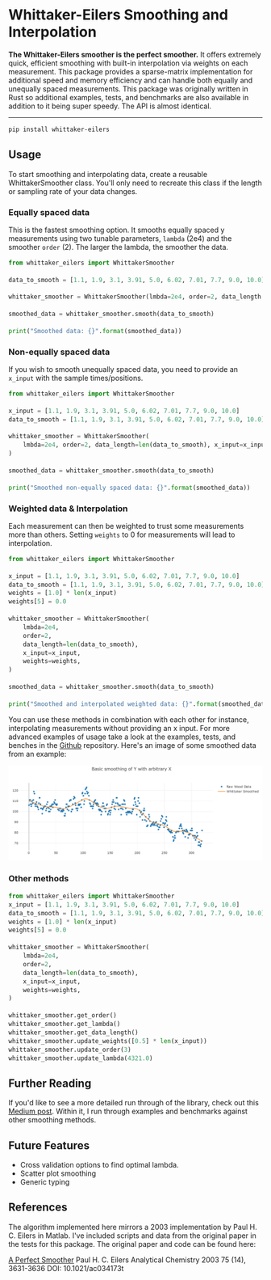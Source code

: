 # Whittaker-Eilers Smoothing and Interpolation
**The Whittaker-Eilers smoother is the perfect smoother.** It offers extremely quick, efficient smoothing with built-in interpolation via weights on each measurement. This package provides a sparse-matrix implementation for additional speed and memory efficiency and can handle both equally and unequally spaced measurements. This package was originally written in Rust so additional examples, tests, and benchmarks are also available in addition to it being super speedy. The API is almost identical.

---

```bash
pip install whittaker-eilers
```

## Usage
To start smoothing and interpolating data, create a reusable WhittakerSmoother class. You'll only need to recreate this class if the length or sampling rate of your data changes.

### Equally spaced data
This is the fastest smoothing option. It smooths equally spaced y measurements using two tunable parameters, `lambda` (2e4) and the smoother `order` (2). The larger the lambda, the smoother the data.
```python
from whittaker_eilers import WhittakerSmoother

data_to_smooth = [1.1, 1.9, 3.1, 3.91, 5.0, 6.02, 7.01, 7.7, 9.0, 10.0]

whittaker_smoother = WhittakerSmoother(lmbda=2e4, order=2, data_length = len(data_to_smooth))

smoothed_data = whittaker_smoother.smooth(data_to_smooth)

print("Smoothed data: {}".format(smoothed_data))
```



### Non-equally spaced data
If you wish to smooth unequally spaced data, you need to provide an `x_input` with the sample times/positions. 
```python
from whittaker_eilers import WhittakerSmoother

x_input = [1.1, 1.9, 3.1, 3.91, 5.0, 6.02, 7.01, 7.7, 9.0, 10.0]
data_to_smooth = [1.1, 1.9, 3.1, 3.91, 5.0, 6.02, 7.01, 7.7, 9.0, 10.0]

whittaker_smoother = WhittakerSmoother(
    lmbda=2e4, order=2, data_length=len(data_to_smooth), x_input=x_input
)

smoothed_data = whittaker_smoother.smooth(data_to_smooth)

print("Smoothed non-equally spaced data: {}".format(smoothed_data))


```

### Weighted data & Interpolation
Each measurement can then be weighted to trust some measurements more than others. Setting `weights` to 0 for measurements will lead to interpolation. 
```python
from whittaker_eilers import WhittakerSmoother

x_input = [1.1, 1.9, 3.1, 3.91, 5.0, 6.02, 7.01, 7.7, 9.0, 10.0]
data_to_smooth = [1.1, 1.9, 3.1, 3.91, 5.0, 6.02, 7.01, 7.7, 9.0, 10.0]
weights = [1.0] * len(x_input)
weights[5] = 0.0

whittaker_smoother = WhittakerSmoother(
    lmbda=2e4,
    order=2,
    data_length=len(data_to_smooth),
    x_input=x_input,
    weights=weights,
)

smoothed_data = whittaker_smoother.smooth(data_to_smooth)

print("Smoothed and interpolated weighted data: {}".format(smoothed_data))

```
You can use these methods in combination with each other for instance, interpolating measurements without providing an x input. For more advanced examples of usage take a look at the examples, tests, and benches in the [Github](https://github.com/AnBowell/whittaker-eilers) repository. Here's an image of some smoothed data from an example:

<img src="/examples/images/smoothed_data.png" alt="Time-series smoothed by Whittaker-Eilers method" width="800" />

### Other methods
```python
from whittaker_eilers import WhittakerSmoother
x_input = [1.1, 1.9, 3.1, 3.91, 5.0, 6.02, 7.01, 7.7, 9.0, 10.0]
data_to_smooth = [1.1, 1.9, 3.1, 3.91, 5.0, 6.02, 7.01, 7.7, 9.0, 10.0]
weights = [1.0] * len(x_input)
weights[5] = 0.0

whittaker_smoother = WhittakerSmoother(
    lmbda=2e4,
    order=2,
    data_length=len(data_to_smooth),
    x_input=x_input,
    weights=weights,
)

whittaker_smoother.get_order()
whittaker_smoother.get_lambda()
whittaker_smoother.get_data_length()
whittaker_smoother.update_weights([0.5] * len(x_input))
whittaker_smoother.update_order(3)
whittaker_smoother.update_lambda(4321.0)
```
## Further Reading
If you'd like to see a more detailed run through of the library, check out this [Medium post](https://medium.com/towards-data-science/the-perfect-way-to-smooth-your-noisy-data-4f3fe6b44440). Within it, I run through examples and benchmarks against other smoothing methods.

## Future Features
- Cross validation options to find optimal lambda.
- Scatter plot smoothing
- Generic typing

## References
The algorithm implemented here mirrors a 2003 implementation by Paul H. C. Eilers in Matlab. I've included scripts and data from the original paper in the tests for this package. The original paper and code can be found here:

[A Perfect Smoother](https://pubs.acs.org/doi/10.1021/ac034173t)
Paul H. C. Eilers
Analytical Chemistry 2003 75 (14), 3631-3636
DOI: 10.1021/ac034173t
